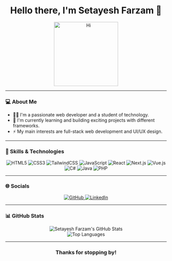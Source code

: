 <h1 align="center">Hello there, I'm Setayesh Farzam 👋</h1>
<p align="center">
  <img src="https://media.giphy.com/media/M9gbBk5V0g8vL3Ld55/giphy.gif" alt="Hi" width="200" height="200"/>
</p>

---

### 💻 About Me

* 🧑‍💻 I'm a passionate web developer and a student of technology.
* 🌱 I'm currently learning and building exciting projects with different frameworks.
* ⚡️ My main interests are full-stack web development and UI/UX design.

---

### 🚀 Skills & Technologies

<div align="center">
  <img src="https://img.shields.io/badge/HTML5-E34F26?style=for-the-badge&logo=html5&logoColor=white" alt="HTML5">
  <img src="https://img.shields.io/badge/CSS3-1572B6?style=for-the-badge&logo=css3&logoColor=white" alt="CSS3">
  <img src="https://img.shields.io/badge/tailwindcss-%2338B2AC.svg?style=for-the-badge&logo=tailwind-css&logoColor=white" alt="TailwindCSS">
  <img src="https://img.shields.io/badge/javascript-%23323330.svg?style=for-the-badge&logo=javascript&logoColor=%23F7DF1E" alt="JavaScript">
  <img src="https://img.shields.io/badge/react-%2320232A.svg?style=for-the-badge&logo=react&logoColor=%2361DAFB" alt="React">
  <img src="https://img.shields.io/badge/next.js-000000?style=for-the-badge&logo=next.js&logoColor=white" alt="Next.js">
  <img src="https://img.shields.io/badge/vue.js-4FC08D?style=for-the-badge&logo=vuedotjs&logoColor=white" alt="Vue.js">
  <img src="https://img.shields.io/badge/c%23-239120?style=for-the-badge&logo=c-sharp&logoColor=white" alt="C#">
  <img src="https://img.shields.io/badge/java-%23ED8B00.svg?style=for-the-badge&logo=openjdk&logoColor=white" alt="Java">
  <img src="https://img.shields.io/badge/php-%23777BB4.svg?style=for-the-badge&logo=php&logoColor=white" alt="PHP">
</div>

---

### 🌐 Socials

<div align="center">
  <a href="https://github.com/setayeshfarzam" target="_blank" rel="noopener noreferrer">
    <img src="https://img.shields.io/badge/GitHub-100000?style=for-the-badge&logo=github&logoColor=white" alt="GitHub">
  </a>
  <a href="https://linkedin.com/in/setayeshfarzam" target="_blank" rel="noopener noreferrer">
    <img src="https://img.shields.io/badge/LinkedIn-0077B5?style=for-the-badge&logo=linkedin&logoColor=white" alt="LinkedIn">
  </a>
</div>

---

### 📊 GitHub Stats

<div align="center">
  <img src="https://github-readme-stats.vercel.app/api?username=setayeshfarzam&show_icons=true&theme=dark" alt="Setayesh Farzam's GitHub Stats">
  <br>
  <img src="https://github-readme-stats.vercel.app/api/top-langs/?username=setayeshfarzam&layout=compact&theme=dark" alt="Top Languages">
</div>

---

<h3 align="center">Thanks for stopping by!</h3>
